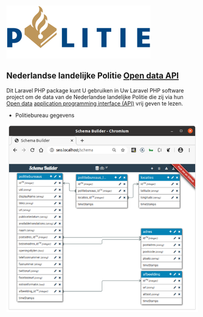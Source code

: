 ![politie_logo](./docs/politie_logo.svg?raw=true "politie_logo")

## Nederlandse landelijke Politie [Open data API](https://www.politie.nl/algemeen/open-data.html)

Dit Laravel PHP package kunt U gebruiken in Uw Laravel PHP software project om de data van de Nederlandse landelijke Politie die zij via hun [Open data](https://www.politie.nl/algemeen/open-data.html) [application programming interface (API)](https://nl.wikipedia.org/wiki/Application_programming_interface) vrij geven te lezen.

* Politiebureau gegevens

![politiebureaus](./docs/politiebureaus.png?raw=true "politiebureaus")